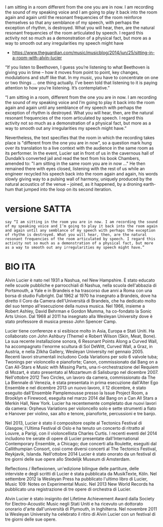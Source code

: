 I am sitting in a room different from the one you are in now. I am recording the sound of my speaking voice and I am going to play it back into the room again and again until the resonant frequencies of the room reinforce themselves so that any semblance of my speech, with perhaps the exception of rhythm, is destroyed. What you will hear, then, are the natural resonant frequencies of the room articulated by speech. I regard this activity not so much as a demonstration of a physical fact, but more as a way to smooth out any irregularities my speech might have

 - https://www.theguardian.com/music/musicblog/2014/jun/25/sitting-in-a-room-with-alvin-lucier

“If you listen to Beethoven, I guess you’re listening to what Beethoven is giving you in time – how it moves from point to point, key changes, modulations and stuff like that. In my music, you have to concentrate on one or two things … one thing actually. I’ve been told that listening to it is paying attention to how you’re listening. It’s contemplative.”

“I am sitting in a room, different from the one you are in now. I am recording the sound of my speaking voice and I’m going to play it back into the room again and again until any semblance of my speech with perhaps the exception of rhythm is destroyed. What you will hear, then, are the natural resonant frequencies of the room articulated by speech. I regard this activity not so much as a demonstration of a physical fact, but more as a way to smooth out any irregularities my speech might have.”

Nevertheless, the text specifies that the room in which the recording takes place is "different from the one you are in now", so a question mark hung over its translation to a live context with the audience in the same room as its performer. In the event, Lucier sat in front of us in the cavernous hall of Dundalk’s converted jail and read the text from his book Chambers, amended to: "I am sitting in the same room you are in now …" He then remained there with eyes closed, listening with the rest of us while an engineer recycled his speech back into the room again and again, his words slowly giving way to a pulsing wall of harmony, uniquely produced by the natural acoustics of the venue – joined, as it happened, by a droning earth-hum that jumped into the loop on its second iteration.


# versione SATTA

```
say “I am sitting in the room you are in now. I am recording the sound of my speaking voice and I’m going to play it back into the room again and again until any semblance of my speech with perhaps the exception of rhythm is destroyed. What you will hear, then, are the natural resonant frequencies of the room articulated by speech. I regard this activity not so much as a demonstration of a physical fact, but more as a way to smooth out any irregularities my speech might have.”
```

# BIO ITA

Alvin Lucier è nato nel 1931 a Nashua, nel New Hampshire. È stato educato nelle scuole pubbliche e parrocchiali di Nashua, nella scuola dell'abbazia di Portsmouth, a Yale e in Brandeis e ha trascorso due anni a Roma con una borsa di studio Fulbright. Dal 1962 al 1970 ha insegnato a Brandeis, dove ha diretto il Coro da Camera dell'Università di Brandeis, che ha dedicato molto del suo tempo all'esecuzione della nuova musica. Nel 1966, insieme a Robert Ashley, David Behrman e Gordon Mumma, ha co-fondato la Sonic Arts Union. Dal 1968 al 2011 ha insegnato alla Wesleyan University dove è stato professore di musica presso John Spencer Camp.

Lucier tiene conferenze e si esibisce molto in Asia, Europa e Stati Uniti. Ha collaborato con John Ashbury (Theme) e Robert Wilson (Skin, Meat, Bone). La sua recente installazione sonora, 6 Resonant Points Along a Curved Wall, ha accompagnato l'enorme scultura di Sol DeWitt, Curved Wall, a Graz, in Austria, e nella Zilkha Gallery, Wesleyan University nel gennaio 2005. Recenti lavori strumentali includono Coda Variations per solo 6 valvole tuba; Twonings per violoncello e pianoforte; Canon, commissionato dal Bang on a Can All-Stars e Music with Missing Parts, una ri-orchestrazione del Requiem di Mozart, è stato presentato al Mozarteum di Salisburgo nel dicembre 2007. Nell'ottobre 2012 Two Circles, un lavoro da camera, commissionato da The La Biennale di Venezia, è stata presentata in prima esecuzione dall'Alter Ego Ensemble e nel dicembre 2013 un nuovo lavoro, il 12 dicembre, è stato eseguito dall'Ensemble Pamplemousse presso la Issue Project Room, a Brooklyn e Firewood, eseguita nel marzo 2014 dal Bang on a Can All Stars a Merkin Hall, New York. Lucier ha recentemente completato due nuovi lavori da camera: Orpheus Variations per violoncello solo e sette strumenti a fiato e Hanover per violino, sax alto e tenore, pianoforte, percussioni e tre banjo.

Nel 2013, Lucier è stato il compositore ospite al Tectonics Festival di Glasgow, l'Ultima Festival di Oslo e ha tenuto un concerto di ritratto al Louvre, a Parigi, con il violoncellista Charles Curtis. I recenti eventi del 2014 includono tre serate di opere di Lucier presentate dall'International Contemporary Ensemble, a Chicago; due concerti alla Roulette, eseguiti dal Callithumpian Consort, così come diversi concerti al The Tectonics Festival, Reykjavik, Islanda. Nell'ottobre 2014 Lucier è stato onorato da un festival di tre giorni delle sue opere allo Stedelijk Museum di Amsterdam.

Reflections / Reflexionen, un'edizione bilingue delle partiture, delle interviste e degli scritti di Lucier è stata pubblicata da MusikTexte, Köln. Nel settembre 2012 la Wesleyan Press ha pubblicato l'ultimo libro di Lucier, Music 109: Notes on Experimental Music. Nel 2013 New World Records ha pubblicato una registrazione di tre opere di orchestra di Lucier.

Alvin Lucier è stato insignito del Lifetime Achievement Award dalla Society for Electro-Acoustic Music negli Stati Uniti e ha ricevuto un dottorato onorario d'arte dall'università di Plymouth, in Inghilterra. Nel novembre 2011 la Wesleyan University ha celebrato il ritiro di Alvin Lucier con un festival di tre giorni delle sue opere.
